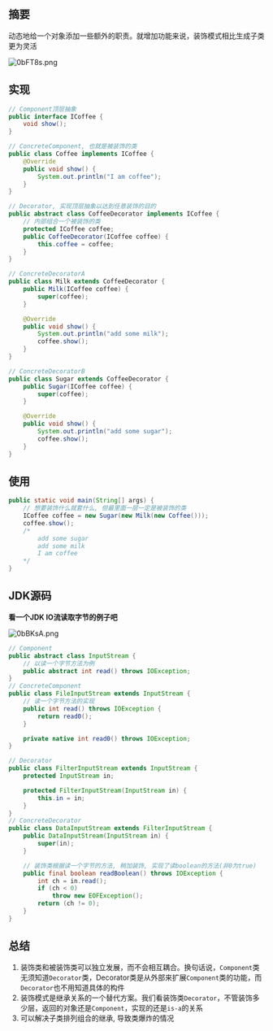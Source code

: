 ## 摘要

动态地给一个对象添加一些额外的职责。就增加功能来说，装饰模式相比生成子类更为灵活

<img src="https://s1.ax1x.com/2020/10/16/0bFT8s.png" alt="0bFT8s.png" border="0" />

## 实现

```java
// Component顶层抽象
public interface ICoffee {
    void show();
}

// ConcreteComponent, 也就是被装饰的类
public class Coffee implements ICoffee {
    @Override
    public void show() {
        System.out.println("I am coffee");
    }
}
```

```java
// Decorator, 实现顶层抽象以达到任意装饰的目的
public abstract class CoffeeDecorator implements ICoffee {
    // 内部组合一个被装饰的类
    protected ICoffee coffee;
    public CoffeeDecorator(ICoffee coffee) {
        this.coffee = coffee;
    }
}

// ConcreteDecoratorA
public class Milk extends CoffeeDecorator {
    public Milk(ICoffee coffee) {
        super(coffee);
    }

    @Override
    public void show() {
        System.out.println("add some milk");
        coffee.show();
    }
}

// ConcreteDecoratorB
public class Sugar extends CoffeeDecorator {
    public Sugar(ICoffee coffee) {
        super(coffee);
    }

    @Override
    public void show() {
        System.out.println("add some sugar");
        coffee.show();
    }
}
```

## 使用

```java
public static void main(String[] args) {
    // 想要装饰什么就套什么, 但最里面一层一定是被装饰的类
    ICoffee coffee = new Sugar(new Milk(new Coffee()));
    coffee.show();
    /*
        add some sugar
        add some milk
        I am coffee
    */
}
```

## JDK源码

**看一个JDK IO流读取字节的例子吧**

<img src="https://s1.ax1x.com/2020/10/16/0bBKsA.png" alt="0bBKsA.png" border="0" />

```java
// Component
public abstract class InputStream {
    // 以读一个字节方法为例
    public abstract int read() throws IOException;
}
// ConcreteComponent
public class FileInputStream extends InputStream {
    // 读一个字节方法的实现
    public int read() throws IOException {
        return read0();
    }

    private native int read0() throws IOException;
}

// Decorator
public class FilterInputStream extends InputStream {
    protected InputStream in;

    protected FilterInputStream(InputStream in) {
        this.in = in;
    }
}
// ConcreteDecorator
public class DataInputStream extends FilterInputStream {
    public DataInputStream(InputStream in) {
        super(in);
    }

    // 装饰类根据读一个字节的方法, 稍加装饰, 实现了读boolean的方法(非0为true)
    public final boolean readBoolean() throws IOException {
        int ch = in.read();
        if (ch < 0)
            throw new EOFException();
        return (ch != 0);
    }
}
```

## 总结

1. 装饰类和被装饰类可以独立发展，而不会相互耦合。换句话说，`Component`类无须知道`Decorator`类，Decorator类是从外部来扩展`Component`类的功能，而`Decorator`也不用知道具体的构件
2. 装饰模式是继承关系的一个替代方案。我们看装饰类`Decorator`，不管装饰多少层，返回的对象还是`Component`，实现的还是`is-a`的关系
3. 可以解决子类排列组合的继承, 导致类爆炸的情况

